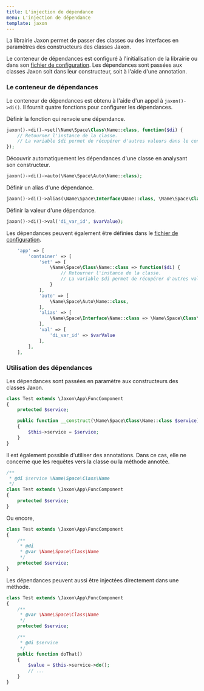 ```yaml
---
title: L'injection de dépendance
menu: L'injection de dépendance
template: jaxon
---
```


La librairie Jaxon permet de passer des classes ou des interfaces en paramètres des constructeurs des classes Jaxon.

Le conteneur de dépendances est configuré à l'initialisation de la librairie ou dans son [fichier de configuration](../bootstrap.html).
Les dépendances sont passées aux classes Jaxon soit dans leur constructeur, soit à l'aide d'une annotation.

### Le conteneur de dépendances

Le conteneur de dépendances est obtenu à l'aide d'un appel à `jaxon()->di()`.
Il fournit quatre fonctions pour configurer les dépendances.

Définir la fonction qui renvoie une dépendance.

```php
jaxon()->di()->set(\Name\Space\Class\Name::class, function($di) {
    // Retourner l'instance de la classe.
    // La variable $di permet de récupérer d'autres valeurs dans le conteneur.
});
```

Découvrir automatiquement les dépendances d'une classe en analysant son constructeur.

```php
jaxon()->di()->auto(\Name\Space\Auto\Name::class);
```

Définir un alias d'une dépendance.

```php
jaxon()->di()->alias(\Name\Space\Interface\Name::class, \Name\Space\Class\Name::class);
```

Définir la valeur d'une dépendance.

```php
jaxon()->di()->val('di_var_id', $varValue);
```

Les dépendances peuvent également être définies dans le [fichier de configuration](../bootstrap.html).

```php
    'app' => [
        'container' => [
            'set' => [
                \Name\Space\Class\Name::class => function($di) {
                    // Retourner l'instance de la classe.
                    // La variable $di permet de récupérer d'autres valeurs dans le conteneur.
                }
            ],
            'auto' => [
                \Name\Space\Auto\Name::class,
            ],
            'alias' => [
                \Name\Space\Interface\Name::class => \Name\Space\Class\Name::class
            ],
            'val' => [
                'di_var_id' => $varValue
            ],
        ],
    ],
```

### Utilisation des dépendances

Les dépendances sont passées en paramètre aux constructeurs des classes Jaxon.

```php
class Test extends \Jaxon\App\FuncComponent
{
    protected $service;

    public function __construct(\Name\Space\Class\Name::class $service)
    {
        $this->service = $service;
    }
}
```

Il est également possible d'utiliser des annotations.
Dans ce cas, elle ne concerne que les requêtes vers la classe ou la méthode annotée.

```php
/**
 * @di $service \Name\Space\Class\Name
 */
class Test extends \Jaxon\App\FuncComponent
{
    protected $service;
}
```

Ou encore,

```php
class Test extends \Jaxon\App\FuncComponent
{
    /**
     * @di
     * @var \Name\Space\Class\Name
     */
    protected $service;
}
```

Les dépendances peuvent aussi être injectées directement dans une méthode.

```php
class Test extends \Jaxon\App\FuncComponent
{
    /**
     * @var \Name\Space\Class\Name
     */
    protected $service;

    /**
     * @di $service
     */
    public function doThat()
    {
        $value = $this->service->do();
        // ...
    }
}
```
